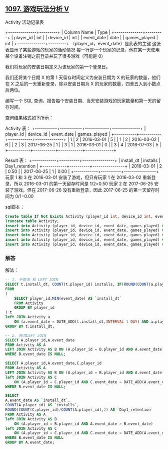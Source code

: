## [1097. 游戏玩法分析 V](https://leetcode-cn.com/problems/game-play-analysis-v/)

Activity 活动记录表

+--------------+---------+
| Column Name  | Type    |
+--------------+---------+
| player_id    | int     |
| device_id    | int     |
| event_date   | date    |
| games_played | int     |
+--------------+---------+
（player_id，event_date）是此表的主键
这张表显示了某些游戏的玩家的活动情况
每一行是一个玩家的记录，他在某一天使用某个设备注销之前登录并玩了很多游戏（可能是 0）


我们将玩家的安装日期定义为该玩家的第一个登录日。

我们还将某个日期 X 的第 1 天留存时间定义为安装日期为 X 的玩家的数量，他们在 X 之后的一天重新登录，除以安装日期为 X 的玩家的数量，四舍五入到小数点后两位。

编写一个 SQL 查询，报告每个安装日期、当天安装游戏的玩家数量和第一天的留存时间。

查询结果格式如下所示：

Activity 表：
+-----------+-----------+------------+--------------+
| player_id | device_id | event_date | games_played |
+-----------+-----------+------------+--------------+
| 1         | 2         | 2016-03-01 | 5            |
| 1         | 2         | 2016-03-02 | 6            |
| 2         | 3         | 2017-06-25 | 1            |
| 3         | 1         | 2016-03-01 | 0            |
| 3         | 4         | 2016-07-03 | 5            |
+-----------+-----------+------------+--------------+

Result 表：
+------------+----------+----------------+
| install_dt | installs | Day1_retention |
+------------+----------+----------------+
| 2016-03-01 | 2        | 0.50           |
| 2017-06-25 | 1        | 0.00           |
+------------+----------+----------------+
玩家 1 和 3 在 2016-03-01 安装了游戏，但只有玩家 1 在 2016-03-02 重新登录，所以 2016-03-01 的第一天留存时间是 1/2=0.50
玩家 2 在 2017-06-25 安装了游戏，但在 2017-06-26 没有重新登录，因此 2017-06-25 的第一天留存时间为 0/1=0.00

sql脚本：

```sql
Create table If Not Exists Activity (player_id int, device_id int, event_date date, games_played int);
Truncate table Activity;
insert into Activity (player_id, device_id, event_date, games_played) values (1, 2, '2016-03-01', 5);
insert into Activity (player_id, device_id, event_date, games_played) values (1, 2, '2016-03-02', 6);
insert into Activity (player_id, device_id, event_date, games_played) values (2, 3, '2017-06-25', 1);
insert into Activity (player_id, device_id, event_date, games_played) values (3, 1, '2016-03-01', 0);
insert into Activity (player_id, device_id, event_date, games_played) values (3, 4, '2018-07-03', 5);
```

### 解答

解法：

```sql
-- 1. 子查询 和 LEFT JOIN
SELECT t.install_dt, COUNT(t.player_id) installs, IF(ROUND(COUNT(a.player_id) / COUNT(t.player_id), 2) != 0, ROUND(COUNT(a.player_id) / COUNT(t.player_id), 2), 0.0) Day1_retention
FROM 
(
	SELECT player_id,MIN(event_date) AS `install_dt`
	FROM Activity
	GROUP BY player_id
) t
left JOIN Activity a
	ON (a.event_date = DATE_ADD(t.install_dt,INTERVAL 1 DAY) AND a.player_id = t.player_id)
GROUP BY t.install_dt;

-- 2. 两次LEFT JOIN
SELECT A.player_id,A.event_date
FROM Activity AS A
LEFT JOIN Activity AS B ON (A.player_id = B.player_id AND A.event_date > B.event_date)
WHERE B.event_date IS NULL;

SELECT A.player_id,A.event_date,C.player_id
FROM Activity AS A
LEFT JOIN Activity AS B ON (A.player_id = B.player_id AND A.event_date > B.event_date)
left JOIN Activity AS C
	ON (A.player_id = C.player_id AND C.event_date = DATE_ADD(A.event_date,INTERVAL 1 DAY))
WHERE B.event_date IS NULL;

SELECT 
A.event_date AS `install_dt`,
COUNT(A.player_id) AS `installs`,
ROUND(COUNT(C.player_id)/COUNT(A.player_id),2) AS `Day1_retention`
FROM Activity AS A 
left JOIN Activity AS B
	ON (A.player_id = B.player_id AND A.event_date > B.event_date)
left JOIN Activity AS C
	ON (A.player_id = C.player_id AND C.event_date = DATE_ADD(A.event_date,INTERVAL 1 DAY))
WHERE B.event_date IS NULL
GROUP BY A.event_date;
```


